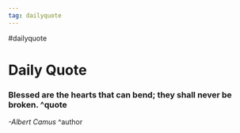 ```yaml
---
tag: dailyquote
---
```


#dailyquote

# Daily Quote

### Blessed are the hearts that can bend; they shall never be broken. ^quote
*-Albert Camus* ^author
